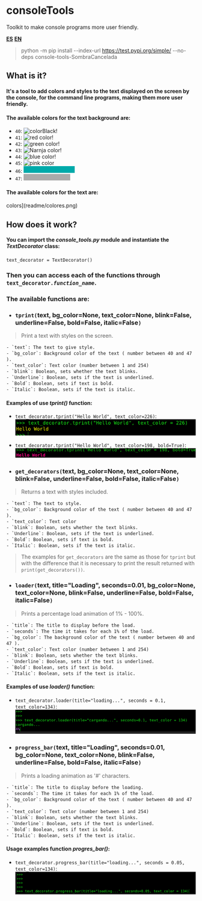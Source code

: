 # consoleTools
Toolkit to make console programs more user friendly.


**[ES](https://github.com/SombraCancelada/consoleTools/README.MD)**
**[EN](https://github.com/SombraCancelada/consoleTools/README_en.MD)**

> python -m pip install --index-url https://test.pypi.org/simple/ --no-deps console-tools-SombraCancelada

## **What is it?**

#### It's a tool to add colors and styles to the text displayed on the screen by the console, for the command line programs, making them more user friendly.

#### The available colors for the text background are: 
- `40`: ![colorBlack!](readme/black.png)
- `41`: ![red color!](readme/red.png)
- `42`: ![green color!](readme/green.png)
- `43`: ![Narnja color!](readme/orange.png)
- `44`: ![blue color!](readme/blue.png)
- `45`: ![pink color](readme/purple.png)
- `46`: ![light blue color](readme/celeste.png)
- `47`: ![beige color](readme/beige.png)

#### The available colors for the text are:
colors](readme/colores.png)

## How does it work?

#### You can import the *console_tools.py* module and instantiate the *TextDecorator* class:
`text_decorator = TextDecorator()`
### Then you can access each of the functions through `text_decorator.`*`function_name`*.

### The available functions are:

- ### `tprint(`text, bg\_color=None, text\_color=None, blink=False, underline=False, bold=False, italic=False`)`
> Print a text with styles on the screen.

    - `text`: The text to give style.
    - `bg_color`: Background color of the text ( number between 40 and 47 ).
    - `text_color`: Text color (number between 1 and 254)
    - `blink`: Boolean, sets whether the text blinks.
    - `Underline`: Boolean, sets if the text is underlined.
    - `Bold`: Boolean, sets if text is bold.
    - `Italic`: Boolean, sets if the text is italic.
#### Examples of use *tprint()* function:
- `text_decorator.tprint("Hello World", text_color=226)`: ![tprint yellow text!](readme/tprint_text_yellow.png)
- `text_decorator.tprint("Hello World", text_color=198, bold=True)`: ![tprint red and bold text!](readme/tprint_text_red_bold.png)



- ### `get_decorators(`text, bg\_color=None, text\_color=None, blink=False, underline=False, bold=False, italic=False`)`
> Returns a text with styles included. 

    - `text`: The text to style.
    - `bg_color`: Background color of the text ( number between 40 and 47 ).
    - `text_color`: Text color
    - `blink`: Boolean, sets whether the text blinks.
    - `Underline`: Boolean, sets if the text is underlined.
    - `Bold`: Boolean, sets if text is bold.
    - `Italic`: Boolean, sets if the text is italic.

> The examples for `get_decorators` are the same as those for `tprint` but with the difference that it is necessary to print the result returned with `print(get_decorators())`.


- ### `loader(`text, title="Loading", seconds=0.01, bg\_color=None, text\_color=None, blink=False, underline=False, bold=False, italic=False`)`
> Prints a percentage load animation of 1% - 100%. 

    - `title`: The title to display before the load.
    - `seconds`: The time it takes for each 1% of the load.
    - `bg_color`: The background color of the text ( number between 40 and 47 ).
    - `text_color`: Text color (number between 1 and 254)
    - `blink`: Boolean, sets whether the text blinks.
    - `Underline`: Boolean, sets if the text is underlined.
    - `Bold`: Boolean, sets if text is bold.
    - `Italic`: Boolean, sets if the text is italic.
#### Examples of use *loader()* function:
- `text_decorator.loader(title="loading...", seconds = 0.1, text_color=134)`: ![loader purple text!](readme/loader.gif)


- ### `progress_bar(`text, title="Loading", seconds=0.01, bg\_color=None, text\_color=None, blink=False, underline=False, bold=False, italic=False`)`
> Prints a loading animation as '#' characters. 

    - `title`: The title to display before the loading.
    - `seconds`: The time it takes for each 1% of the load.
    - `bg_color`: Background color of the text ( number between 40 and 47 ).
    - `text_color`: Text color (number between 1 and 254)
    - `blink`: Boolean, sets whether the text blinks.
    - `Underline`: Boolean, sets if the text is underlined.
    - `Bold`: Boolean, sets if text is bold.
    - `Italic`: Boolean, sets if the text is italic.
#### Usage examples function *progres_bar()*:
- `text_decorator.progress_bar(title="loading...", seconds = 0.05, text_color=134)`: ![progress\_bar purple text!](readme/progress_bar.gif)

